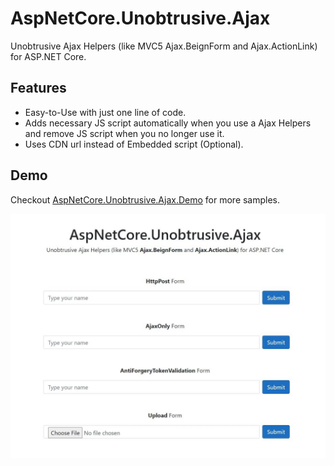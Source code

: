 # AspNetCore.Unobtrusive.Ajax

Unobtrusive Ajax Helpers (like MVC5 Ajax.BeignForm and Ajax.ActionLink) for ASP.NET Core.

## Features

*   Easy-to-Use with just one line of code.
*   Adds necessary JS script automatically when you use a Ajax Helpers and remove JS script when you no longer use it.
*   Uses CDN url instead of Embedded script (Optional).

## Demo

Checkout [AspNetCore.Unobtrusive.Ajax.Demo](https://github.com/mjebrahimi/AspNetCore.Unobtrusive.Ajax/tree/master/demo/AspNetCore.Unobtrusive.Ajax.Demo) for more samples.

![Demo](Demo.jpg)
